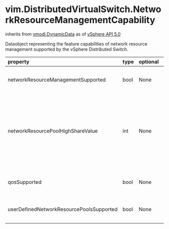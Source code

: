 vim.DistributedVirtualSwitch.NetworkResourceManagementCapability
================================================================
inherits from [vmodl.DynamicData](docs/vmodl.DynamicData.md)
as of [vSphere API 5.0](vim.version.md#vim.version.version7)


Dataobject representing the feature capabilities of network resource management   supported by the vSphere Distributed Switch.

| property | type | optional | priv | desc |
|:---------|:-----|:---------|:-----|:-----|
| networkResourceManagementSupported | bool | None | None | Indicates whether network I/O control is   supported on the vSphere Distributed Switch. Network I/O control   is supported in vSphere Distributed Switch Version 4.1 or later. |
| networkResourcePoolHighShareValue | int | None | None | High share level (<a href="vim.SharesInfo.Level.md">SharesLevel</a>.<a href="vim.SharesInfo.Level.md#high">high</a>)   for <a href="vim.dvs.NetworkResourcePool.AllocationInfo.md">DVSNetworkResourcePoolAllocationInfo</a>.<a href="vim.dvs.NetworkResourcePool.AllocationInfo.md#shares">shares</a>.   <p>   The <code>networkResourcePoolHighshareValue</code> property implicitly defines   the legal range of share values to be between 1 and this value.   This property also defines values for other level types, such as   <a href="vim.SharesInfo.Level.md#normal">normal</a> being one half of this value and   <a href="vim.SharesInfo.Level.md#low">low</a> being one fourth of this value.   This feature is supported in vSphere Distributed   Switch Version 4.1 or later. |
| qosSupported | bool | None | None | Indicates whether Qos Tag(802.1p priority tag)is supported on the   vSphere Distributed Switch. Qos Tag is supported in vSphere   Distributed Switch Version 5.0 or later. |
| userDefinedNetworkResourcePoolsSupported | bool | None | None | Indicates whether the switch supports creating user defined resource   pools. This feature is supported in vSphere Distributed   Switch Version 5.0 or later. |


